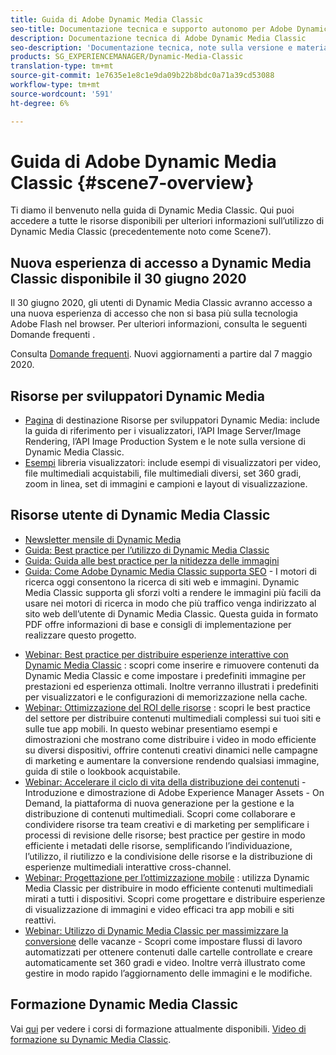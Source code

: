 ```yaml
---
title: Guida di Adobe Dynamic Media Classic
seo-title: Documentazione tecnica e supporto autonomo per Adobe Dynamic Media Classic
description: Documentazione tecnica di Adobe Dynamic Media Classic
seo-description: 'Documentazione tecnica, note sulla versione e materiali di supporto autonomo per Adobe Dynamic Media Classic, precedentemente Scene 7 '
products: SG_EXPERIENCEMANAGER/Dynamic-Media-Classic
translation-type: tm+mt
source-git-commit: 1e7635e1e8c1e9da09b22b8bdc0a71a39cd53088
workflow-type: tm+mt
source-wordcount: '591'
ht-degree: 6%

---
```



# Guida di Adobe Dynamic Media Classic {#scene7-overview}

Ti diamo il benvenuto nella guida di Dynamic Media Classic. Qui puoi accedere a tutte le risorse disponibili per ulteriori informazioni sull’utilizzo di Dynamic Media Classic (precedentemente noto come Scene7).

## Nuova esperienza di accesso a Dynamic Media Classic disponibile il 30 giugno 2020

Il 30 giugno 2020, gli utenti di Dynamic Media Classic avranno accesso a una nuova esperienza di accesso che non si basa più sulla tecnologia Adobe Flash nel browser. Per ulteriori informazioni, consulta le seguenti Domande frequenti .

Consulta [Domande frequenti](new-ui-2020.md). Nuovi aggiornamenti a partire dal 7 maggio 2020.

## Risorse per sviluppatori Dynamic Media

* [Pagina](https://experienceleague.adobe.com/docs/dynamic-media-developer-resources/landing/home.html)  di destinazione Risorse per sviluppatori Dynamic Media: include la guida di riferimento per i visualizzatori, l’API Image Server/Image Rendering, l’API Image Production System e le note sulla versione di Dynamic Media Classic.
* [Esempi](https://landing.adobe.com/en/na/dynamic-media/ctir-2755/live-demos.html)  libreria visualizzatori: include esempi di visualizzatori per video, file multimediali acquistabili, file multimediali diversi, set 360 gradi, zoom in linea, set di immagini e campioni e layout di visualizzazione.

## Risorse utente di Dynamic Media Classic

* [Newsletter mensile di Dynamic Media](dynamic-media-newsletter.md)
* [Guida: Best practice per l’utilizzo di Dynamic Media Classic](https://www.adobe.com/content/dam/www/us/en/marketing/experience-manager-assets/dynamic-media/adobe-dynamic-media-classic-best-practices-guide.pdf)
* [Guida: Guida alle best practice per la nitidezza delle immagini](/help/assets/s7_sharpening_images.pdf)
* [Guida: Come Adobe Dynamic Media Classic supporta SEO](/help/assets/s7_seo.pdf)  - I motori di ricerca oggi consentono la ricerca di siti web e immagini. Dynamic Media Classic supporta gli sforzi volti a rendere le immagini più facili da usare nei motori di ricerca in modo che più traffico venga indirizzato al sito web dell’utente di Dynamic Media Classic. Questa guida in formato PDF offre informazioni di base e consigli di implementazione per realizzare questo progetto.
<!-- * [Webinar: Best Practices for Responsive Design](http://offers.adobe.com/en/na/marketing/landings/_40458_responsive_design_live_on_demand_webinar.html) - Learn practical tips on how to improve your mobile strategy. See real-world examples of responsive design in action. Create one master asset that works across multiple devices and increase mobile performance by dynamically changing the resolution of images or the orientation of images for portrait or landscape displays. Learn how to also dynamically crop, scale, or resize images. -->
* [Webinar: Best practice per distribuire esperienze interattive con Dynamic Media Classic](http://seminars.adobeconnect.com/p7wb8ej3u6d/) : scopri come inserire e rimuovere contenuti da Dynamic Media Classic e come impostare i predefiniti immagine per prestazioni ed esperienza ottimali. Inoltre verranno illustrati i predefiniti per visualizzatori e le configurazioni di memorizzazione nella cache.
* [Webinar: Ottimizzazione del ROI delle risorse](https://adobecustomersuccess.adobeconnect.com/p5ar3hfrrec/?launcher=false&amp;fcsContent=true&amp;pbMode=normal&amp;proto=true) : scopri le best practice del settore per distribuire contenuti multimediali complessi sui tuoi siti e sulle tue app mobili. In questo webinar presentiamo esempi e dimostrazioni che mostrano come distribuire i video in modo efficiente su diversi dispositivi, offrire contenuti creativi dinamici nelle campagne di marketing e aumentare la conversione rendendo qualsiasi immagine, guida di stile o lookbook acquistabile.
* [Webinar: Accelerare il ciclo di vita della distribuzione dei contenuti](https://adobecustomersuccess.adobeconnect.com/p88ducm9pqv/)  - Introduzione e dimostrazione di Adobe Experience Manager Assets - On Demand, la piattaforma di nuova generazione per la gestione e la distribuzione di contenuti multimediali. Scopri come collaborare e condividere risorse tra team creativi e di marketing per semplificare i processi di revisione delle risorse; best practice per gestire in modo efficiente i metadati delle risorse, semplificando l’individuazione, l’utilizzo, il riutilizzo e la condivisione delle risorse e la distribuzione di esperienze multimediali interattive cross-channel.
* [Webinar: Progettazione per l’ottimizzazione mobile](https://adobecustomersuccess.adobeconnect.com/p6oqd3wydif/?launcher=false&amp;fcsContent=true&amp;pbMode=normal&amp;proto=true) : utilizza Dynamic Media Classic per distribuire in modo efficiente contenuti multimediali mirati a tutti i dispositivi. Scopri come progettare e distribuire esperienze di visualizzazione di immagini e video efficaci tra app mobili e siti reattivi.
* [Webinar: Utilizzo di Dynamic Media Classic per massimizzare la conversione](https://adobecustomersuccess.adobeconnect.com/p32n1yr85c9/?proto=true)  delle vacanze - Scopri come impostare flussi di lavoro automatizzati per ottenere contenuti dalle cartelle controllate e creare automaticamente set 360 gradi e video. Inoltre verrà illustrato come gestire in modo rapido l’aggiornamento delle immagini e le modifiche.

## Formazione Dynamic Media Classic

Vai [qui](https://learning.adobe.com/catalog.html#product=adobe-scene7) per vedere i corsi di formazione attualmente disponibili.
[Video di formazione su Dynamic Media Classic](/help/training-videos.md).
